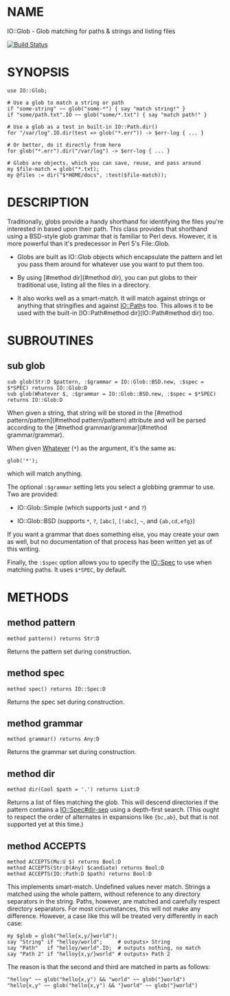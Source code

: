 NAME
====

IO::Glob - Glob matching for paths & strings and listing files

[![Build Status](https://travis-ci.org/zostay/perl6-IO-Glob.svg)](https://travis-ci.org/zostay/perl6-IO-Glob)

SYNOPSIS
========

    use IO::Glob;

    # Use a glob to match a string or path
    if "some-string" ~~ glob("some-*") { say "match string!" }
    if "some/path.txt".IO ~~ glob("some/*.txt") { say "match path!" }

    # Use a glob as a test in built-in IO::Path.dir()
    for "/var/log".IO.dir(test => glob("*.err")) -> $err-log { ... }

    # Or better, do it directly from here
    for glob("*.err").dir("/var/log") -> $err-log { ... }

    # Globs are objects, which you can save, reuse, and pass around
    my $file-match = glob("*.txt);
    my @files := dir("$*HOME/docs", :test($file-match));

DESCRIPTION
===========

Traditionally, globs provide a handy shorthand for identifying the files you're interested in based upon their path. This class provides that shorthand using a BSD-style glob grammar that is familiar to Perl devs. However, it is more powerful than it's predecessor in Perl 5's File::Glob.

  * Globs are built as IO::Glob objects which encapsulate the pattern and let you pass them around for whatever use you want to put them too.

  * By using [#method dir](#method dir), you can put globs to their traditional use, listing all the files in a directory.

  * It also works well as a smart-match. It will match against strings or anything that stringifies and against [IO::Path](IO::Path)s too. This allows it to be used with the built-in [IO::Path#method dir](IO::Path#method dir) too.

SUBROUTINES
===========

sub glob
--------

    sub glob(Str:D $pattern, :$grammar = IO::Glob::BSD.new, :$spec = $*SPEC) returns IO::Glob:D
    sub glob(Whatever $, :$grammar = IO::Glob::BSD.new, :$spec = $*SPEC) returns IO::Glob:D

When given a string, that string will be stored in the [#method pattern/pattern](#method pattern/pattern) attribute and will be parsed according to the [#method grammar/grammar](#method grammar/grammar).

When given [Whatever](Whatever) (`*`) as the argument, it's the same as:

    glob('*');

which will match anything.

The optional `:$grammar` setting lets you select a globbing grammar to use. Two are provided:

  * IO::Glob::Simple (which supports just `*` and `?`)

  * IO::Glob::BSD (supports `*`, `?`, `[abc]`, `[!abc]`, `~`, and `{ab,cd,efg}`)

If you want a grammar that does something else, you may create your own as well, but no documentation of that process has been written yet as of this writing.

Finally, the `:$spec` option allows you to specify the [IO::Spec](IO::Spec) to use when matching paths. It uses `$*SPEC`, by default.

METHODS
=======

method pattern
--------------

    method pattern() returns Str:D

Returns the pattern set during construction.

method spec
-----------

    method spec() returns IO::Spec:D

Returns the spec set during construction.

method grammar
--------------

    method grammar() returns Any:D

Returns the grammar set during construction.

method dir
----------

    method dir(Cool $path = '.') returns List:D

Returns a list of files matching the glob. This will descend directories if the pattern contains a [IO::Spec#dir-sep](IO::Spec#dir-sep) using a depth-first search. (This ought to respect the order of alternates in expansions like `{bc,ab}`, but that is not supported yet at this time.)

method ACCEPTS
--------------

    method ACCEPTS(Mu:U $) returns Bool:D
    method ACCEPTS(Str:D(Any) $candiate) returns Bool:D
    method ACCEPTS(IO::Path:D $path) returns Bool:D

This implements smart-match. Undefined values never match. Strings a matched using the whole pattern, without reference to any directory separators in the string. Paths, however, are matched and carefully respect directory separators. For most circumstances, this will not make any difference. However, a case like this will be treated very differently in each case:

    my $glob = glob("hello{x,y/}world");
    say "String" if "helloy/world";     # outputs> String
    say "Path"   if "helloy/world".IO;  # outputs nothing, no match
    say "Path 2" if "helloy{x,y/}world" # outputs> Path 2

The reason is that the second and third are matched in parts as follows:

    "helloy" ~~ glob("hello{x,y") && "world" ~~ glob("}world")
    "hello{x,y" ~~ glob("hello{x,y") && "}world" ~~ glob("}world")
